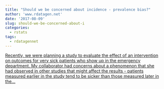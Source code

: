```yaml
---
title: "Should we be concerned about incidence - prevalence bias?"
author: 'www.rdatagen.net'
date: '2017-08-09'
slug: should-we-be-concerned-about-i
categories:
  - rstats
tags:
  - rdatagennet
---
```


[Recently, we were planning a study to evaluate the effect of an intervention on outcomes for very sick patients who show up in the emergency department. My collaborator had concerns about a phenomenon that she had observed in other studies that might affect the results - patients measured earlier in the study tend to be sicker than those measured later in the...<click to read more>](https://www.rdatagen.net/post/simulating-incidence-prevalence-bias/)

